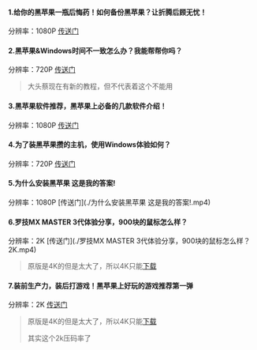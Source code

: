 #### 1.给你的黑苹果一瓶后悔药！如何备份黑苹果？让折腾后顾无忧！

分辨率：1080P [传送门](给你的黑苹果一瓶后悔药！如何备份黑苹果？让折腾后顾无忧！.mp4)

#### 2.黑苹果&Windows时间不一致怎么办？我能帮帮你吗？

分辨率：720P [传送门](./黑苹果&Windows时间不一致怎么办？我能帮帮你吗？.mp4)

> 大头蔡现在有新的教程，但不代表着这个不能用

#### 3.黑苹果软件推荐，黑苹果上必备的几款软件介绍！

分辨率：1080P [传送门](./黑苹果软件推荐，黑苹果上必备的几款软件介绍！.mp4)

#### 4.为了装黑苹果攒的主机，使用Windows体验如何？

分辨率：720P [传送门](./为了装黑苹果攒的主机，使用Windows体验如何？.mp4)

#### 5.为什么安装黑苹果 这是我的答案!

分辨率：1080P [传送门](./为什么安装黑苹果 这是我的答案!.mp4)

#### 6.罗技MX MASTER 3代体验分享，900块的鼠标怎么样？

分辨率：2K [传送门](./罗技MX MASTER 3代体验分享，900块的鼠标怎么样？2K.mp4)

> 原版是4K的但是太大了，所以4K只能[下载]()

#### 7.装前生产力，装后打游戏！黑苹果上好玩的游戏推荐第一弹

分辨率：2K [传送门](./装前生产力，装后打游戏！黑苹果上好玩的游戏推荐第一弹.mp4)

> 原版是4K的但是太大了，所以4K只能[下载]()
>
> 其实这个2k压码率了
